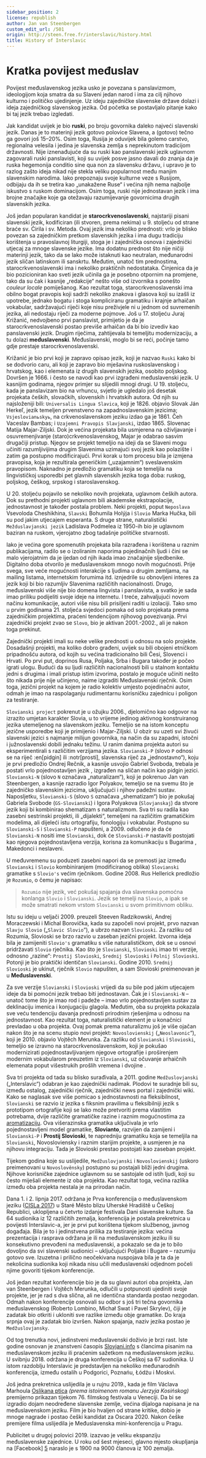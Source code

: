 ```yaml
---
sidebar_position: 2
license: republish
author: Jan van Steenbergen
custom_edit_url: /501
origin: http://steen.free.fr/interslavic/history.html
title: History of Interslavic
---
```


# Kratka povijest međuslav

Povijest međuslavenskog jezika usko je povezana s panslavizmom, ideologijom koja smatra da su Slaveni jedan narod i ima za cilj njihovo kulturno i političko ujedinjenje. Uz ideju zajedničke slavenske države dolazi i ideja zajedničkog slavenskog jezika. Od početka se postavljalo pitanje kako bi taj jezik trebao izgledati.

Jak kandidat uvijek je bio **ruski**, po broju govornika daleko najveći slavenski jezik. Danas je to materinji jezik gotovo polovice Slavena, a (gotovo) tečno ga govori još 15–20%. Osim toga, Rusija je oduvijek bila golemo carstvo, regionalna velesila i jedina je slavenska zemlja s neprekinutom tradicijom državnosti. Nije iznenađujuće da su ruski kao panslavenski jezik uglavnom zagovarali ruski panslavisti, koji su uvijek posve jasno davali do znanja da je ruska hegemonija conditio sine qua non za slavensku državu, i upravo je to razlog zašto ideja nikad nije stekla veliku popularnost među manjim slavenskim narodima. Iako prepoznaju svoje kulturne veze s Rusijom, odbijaju da ih se tretira kao „unakažene Ruse“ i većina njih nema najbolje iskustvo s ruskom dominacijom. Osim toga, ruski nije jednostavan jezik i ima brojne značajke koje ga otežavaju razumijevanje govornicima drugih slavenskih jezika.

Još jedan popularan kandidat je **starocrkvenoslavenski**, najstariji pisani slavenski jezik, kodificiran (ili stvoren, prema nekima) u 9. stoljeću od strane braće sv. Ćirila i sv. Metoda. Ovaj jezik ima nekoliko prednosti: vrlo je blisko povezan sa zajedničkim pretkom slavenskih jezika i ima dugu tradiciju korištenja u pravoslavnoj liturgiji, stoga je i zajednička osnova i zajednički utjecaj za mnoge slavenske jezike. Ima dodatnu prednost što nije ničiji materinji jezik, tako da se lako može istaknuti kao neutralan, međunarodni jezik sličan latinskom ili sanskrtu. Međutim, unatoč tim prednostima, starocrkvenoslavenski ima i nekoliko praktičnih nedostataka. Činjenica da je bio pozicioniran kao sveti jezik učinila ga je posebno otpornim na promjene, tako da su čak i kasnije „redakcije“ nešto više od izvornika s ponešto _couleur locale_ pomiješanog. Kao rezultat toga, starocrkvenoslavenski ima obilno bogat pravopis koji sadrži nekoliko znakova i glasova koji su izašli iz upotrebe, jednako bogatu i stoga kompliciranu gramatiku i krajnje arhaičan vokabular, sadržavajući riječi koje nisu preživjele ni u jednom od suvremenih jezika, ali nedostaju riječi za moderne pojmove. Još u 17. stoljeću Juraj Križanić, nedvojbeno prvi panslavist, primijetio je da je starocrkvenoslavenski postao previše arhaičan da bi bio izvediv kao panslavenski jezik. Drugim riječima, zahtijevala bi temeljitu modernizaciju, a tu dolazi **međuslavenski**. Međuslavenski, moglo bi se reći, počinje tamo gdje prestaje starocrkvenoslavenski.

Križanić je bio prvi koji je zapravo opisao jezik, koji je nazvao `Ruski` kako bi se dodvorio caru, ali koji je zapravo bio mješavina ruskoslavenskog i hrvatskog, kao i elemenata iz drugih slavenskih jezika, osobito poljskog. Dovršen je 1666. i često se navodi kao prvi izgrađeni međuslavenski jezik. U kasnijim godinama, njegov primjer su slijedili mnogi drugi. U 19. stoljeću, kada je panslavizam bio na vrhuncu, svjetlo je ugledalo još desetak projekata čeških, slovačkih, slovenskih i hrvatskih autora. Od njih su najsloženiji bili: `Universalis Lingua Slavica`, koji je 1826. objavio Slovak Ján Herkeľ, jezik temeljen prvenstveno na zapadnoslavenskim jezicima; `Vsjeslovianьskyь`, na crkvenoslavenskom jeziku izdao ga je 1861. Čeh Vaceslav Bambas; i `Uzajemni Pravopis Slavjanski`, izdao 1865. Slovenac Matija Majar-Ziljski. Dok je većina projekata bila usmjerena na oživljavanje i osuvremenjivanje (staro)crkvenoslavenskog, Majar je odabrao sasvim drugačiji pristup. Njegov se projekt temeljio na ideji da se Slaveni mogu učiniti razumljivijima drugim Slavenima uzimajući svoj jezik kao polazište i zatim ga postupno modificirajući. Prvi korak u tom procesu bila je izmjena pravopisa, koja je rezultirala generičkim („uzajamnim“) sveslavenskim pravopisom. Naknadno je predložio gramatiku koja se temeljila na lingvističkoj usporedbi pet glavnih slavenskih jezika toga doba: ruskog, poljskog, češkog, srpskog i staroslavenskog.

U 20. stoljeću pojavilo se nekoliko novih projekata, uglavnom čeških autora. Dok su prethodni projekti uglavnom bili akademske ekstrapolacije, jednostavnost je također postala problem. Neki projekti, poput `Neposlava` Vsevoloda Cheshikhina, `Slavski` Bohumila Holýja i `Slovio` Marka Hučka, bili su pod jakim utjecajem esperanta. S druge strane, naturalistički `Mežduslavjanski jezik` Ladislava Podmelea iz 1950-ih bio je uglavnom baziran na ruskom, vjerojatno zbog tadašnje političke stvarnosti.

Iako je većina gore spomenutih projekata bila razrađena i korištena u raznim publikacijama, radilo se o izoliranim naporima pojedinačnih ljudi i čini se malo vjerojatnim da je ijedan od njih ikada imao značajnije sljedbenike. Digitalno doba otvorilo je međuslavenskom mnogo novih mogućnosti. Prije svega, sve veće mogućnosti interakcije s ljudima u drugim zemljama, na mailing listama, internetskim forumima itd. iznjedrile su obnovljeni interes za jezik koji bi bio razumljiv Slavenima različitih nacionalnosti. Drugo, međuslavenski više nije bio domena lingvista i panslavista, a svatko je sada imao priliku podijeliti svoje ideje na internetu. I treće, zahvaljujući novom načinu komunikacije, autori više nisu bili prisiljeni raditi u izolaciji. Tako smo u prvim godinama 21. stoljeća svjedoci pomaka od solo projekata prema zajedničkim projektima, praćeni tendencijom njihovog povezivanja. Prvi zajednički projekt zvao se `Slovo`, bio je aktivan 2001.-2002., ali je nakon toga prekinut.

Zajednički projekti imali su neke velike prednosti u odnosu na solo projekte. Dosadašnji projekti, ma koliko dobro građeni, uvijek su bili obojeni etničkom pripadnošću autora, od kojih su većina tradicionalno bili Česi, Slovenci i Hrvati. Po prvi put, doprinos Rusa, Poljaka, Srba i Bugara također je počeo igrati ulogu. Budući da su ljudi različitih nacionalnosti bili u stalnom kontaktu jedni s drugima i imali pristup istim izvorima, postalo je moguće učiniti nešto što nikada prije nije učinjeno, naime izgraditi Međuslavenski rječnik. Osim toga, jezični projekt na kojem je radio kolektiv umjesto pojedinačni autor, odmah je imao na raspolaganju rudimentarnu korisničku zajednicu i poligon za testiranje.

`Slovianski project` pokrenut je u ožujku 2006., djelomično kao odgovor na izrazito umjetan karakter Slovia, u to vrijeme jedinog aktivnog konstruiranog jezika utemeljenog na slavenskom jeziku. Temeljio se na istom konceptu jezične usporedbe koji je primijenio i Majar-Ziljski. U obzir su uzeti svi živući slavenski jezici s najmanje milijun govornika, na način da su zapadni, istočni i južnoslavenski dobili jednaku težinu. U ranim danima projekta autori su eksperimentirali s različitim verzijama jezika. `Slovianski-P` (slovo `P` odnosi se na riječ :en[pidgin] ili :notr[prosti], slavenska riječ za „jednostavno“), koju je prvi predložio Ondrej Rečnik, a kasnije usvojio Gabriel Svoboda, trebala je postati vrlo pojednostavljen jezik , izgrađen na sličan način kao pidgin jezici. `Slovianski-N` (slovo `N` označava „naturalizam“), koji je pokrenuo Jan van Steenbergen, a kasnije razradio Igor Polyakov, temeljio se na svemu što je zajedničko slavenskim jezicima, uključujući i njihov padežni sustav. Naposljetku, `Slovianski-S` (slovo `S` označava „shematizam“) bio je pokušaj Gabriela Svobode (`GS-Slovianski`) i Igora Polyakova (`Slovjanskaj`) da stvore jezik koji bi kombinirao shematizam s naturalizmom. Sva tri su radila kao zasebni sestrinski projekti, ili „dijalekti“, temeljeni na različitim gramatičkim modelima, ali dijeleći istu ortografiju, fonologiju i vokabular. Postupno su `Slovianski-S` i `Slovianski-P` napušteni, a 2009. odlučeno je da će `Slovianski-N` nositi ime `Slovianski`, dok će `Slovianski-P` nastaviti postojati kao njegova pojednostavljena verzija, korisna za komunikaciju s Bugarima , Makedonci i neslaveni.

U međuvremenu su poduzeti zasebni napori da se premosti jaz između `Slovianski` i `Slovio` kombiniranjem (modificiranog oblika) `Slovianski` gramatike s `Slovio's` većim rječnikom. Godine 2008. Rus Hellerick predložio je `Rozumio`, o čemu je napisao:

> `Rozumio` nije jezik, već pokušaj spajanja dva slavenska pomoćna konlanga `Slovio` i `Slovianski`. Jezik se temelji na `Slovio`, a ipak se može smatrati nekom vrstom `Slovianski` u svom primitivnom obliku.

Istu su ideju u veljači 2009. preuzeli Steeven Radzikowski, Andrej Moraczewski i Michal Borovička, kada su započeli novi projekt, prvo nazvan `Slavju Slovio` („`Slavic Slovio`“), a ubrzo nazvan `Slovioski`. Za razliku od Rozumia, Slovioski se brzo razvio u zaseban jezični projekt. Izvorna ideja bila je zamijeniti `Slovio's` gramatiku s više naturalističkom, dok se u osnovi pridržavati `Slovio` rječnika. Kao što je `Slovianski`, `Slovioski`  imao tri verzije, odnosno „razine“: `Prostij Slovioski`, `Srednij Slovioski`  i `Polnij Slovioski`. Potonji je bio praktički identičan `Slovianski`. Godine 2010. `Srednij Slovioski` je ukinut, rječnik `Slovio` napušten, a sam Slovioski preimenovan je u **Međuslavenski**.

Za sve verzije `Slovianski` i `Slovioski` vrijedi da su bile pod jakim utjecajem ideje da bi pomoćni jezik trebao biti jednostavan. Čak je i `Slovianski-N` – unatoč tome što je imao rod i padeže – imao vrlo pojednostavljen sustav za deklinaciju imenica i konjugaciju glagola. Međutim, oba su projekta pokazala sve veću tendenciju davanja prednosti prirodnim rješenjima u odnosu na jednostavnost. Kao rezultat toga, naturalistički element je u konačnici prevladao u oba projekta. Ovaj pomak prema naturalizmu još je više ojačan nakon što je na scenu stupio novi projekt: `Novoslovienskij` („`Neoslavonic`“), koji je 2010. objavio Vojtěch Merunka. Za razliku od `Slovianski` i `Slovioski`, temeljio se izravno na starocrkvenoslavenskom, koji je pokušao modernizirati pojednostavljivanjem njegove ortografije i proširenjem modernim vokabularom preuzetim iz `Slovianski`, uz očuvanje arhaičnih elemenata poput višestrukih prošlih vremena i dvojine .

Sva tri projekta od tada su blisko surađivala, a 2011. godine `Medžuslovjanski` („Interslavic“) odabran je kao zajednički nadimak. Plodovi te suradnje bili su, između ostalog, zajednički rječnik, zajednički news portal i zajednički wiki. Kako se naglasak sve više pomicao s jednostavnosti na fleksibilnost, `Slovianski` se razvio iz jezika s fiksnim pravilima u fleksibilniji jezik s prototipom ortografije koji se lako može pretvoriti prema vlastitim potrebama, dvije različite gramatičke razine i raznim mogućnostima za [aromatizaciju][ 1]. Ova višerazinska gramatika uključivala je vrlo pojednostavljeni model gramatike, **Slovianto**, razvijen da zamijeni i `Slovianski-P` i **Prostij Slovioski**, te napredniju gramatiku koja se temeljila na `Slovianski`, Novosloviensky i raznim starijim projekte, a usmjeren je na njihovu integraciju. Tada je Slovioski prestao postojati kao zaseban projekt.

Tijekom godina koje su uslijedile, `Medžuslovjanski` i `Novoslovienskij` (uskoro preimenovani u `Novoslověnsky`) postupno su postajali bliži jedni drugima. Njihove korisničke zajednice uglavnom su se sastojale od istih ljudi, koji su često miješali elemente iz oba projekta. Kao rezultat toga, većina razlika između oba projekta nestala je na prirodan način.

Dana 1. i 2. lipnja 2017. održana je Prva konferencija o međuslavenskom jeziku ([CISLa 2017][2]) u Staré Město blizu Uherské Hradiště u Češkoj Republici, uklopljena u četvrto izdanje festivala Dani slavenske kulture. Sa 64 sudionika iz 12 različitih zemalja, konferencija je postala prekretnica u povijesti Interslavic-a, jer je prvi put korištena tijekom službenog, javnog događaja. Bila je to i jedinstvena prilika za testiranje jezika: većina prezentacija i rasprava održana je ili na međuslavenskom jeziku ili su konsekutivno prevođeni na međuslavenski, a pokazalo se da je to bilo dovoljno da svi slavenski sudionici – uključujući Poljake i Bugare – razumiju gotovo sve. Izuzetna i prilično neočekivana nuspojava bila je ta da je nekolicina sudionika koji nikada nisu učili međuslavenski odjednom počeli njime govoriti tijekom konferencije.

Još jedan rezultat konferencije bio je da su glavni autori oba projekta, Jan van Steenbergen i Vojtěch Merunka, odlučili u potpunosti ujediniti svoje projekte, jer je rad s dva slična, ali ne identična standarda postao nezgodan. Odmah nakon konferencije osnovali su odbor s još tri tečna govornika međuslavenskog (Roberto Lombino, Michał Swat i Pavel Skrylev), čiji je zadatak bio otkriti i ukloniti sve razlike između obje gramatike. Do kraja srpnja ovaj je zadatak bio izvršen. Nakon spajanja, naziv jezika postao je `Medžuslovjansky`.

Od tog trenutka novi, jedinstveni međuslavenski doživio je brzi rast. Iste godine osnovan je znanstveni časopis [Slovjani.info][3] s člancima pisanim na međuslavenskom jeziku ili praćenim sažetkom na međuslavenskom jeziku. U svibnju 2018. održana je druga konferencija u Češkoj sa 67 sudionika. U istom razdoblju Interslavic je predstavljen na nekoliko međunarodnih konferencija, između ostalih u Podgorici, Poznańu, Łódźu i Moskvi.

Još jedna prekretnica uslijedila je u rujnu 2019., kada je film Václava Marhoula [Oslikana ptica][4] _(prema istoimenom romanu Jerzyja Kosińskog)_ premijerno prikazan tijekom 76. filmskog festivala u Veneciji. Da bi se izgradio dojam neodređene slavenske zemlje, većina dijaloga napisana je na međuslavenskom jeziku. Film je bio hvaljen od strane kritike, dobio je mnoge nagrade i postao češki kandidat za Oscara 2020. Nakon češke premijere filma uslijedila je Međuslavenska mini-konferencija u Pragu.

Publicitet u drugoj polovici 2019. izazvao je veliku ekspanziju međuslavenske zajednice. U roku od šest mjeseci, glavno mjesto okupljanja na [Facebook] [5] naraslo je s 1900 na 9000 članova iz 100 zemalja.

[1]: ../vocabulary/flavourisation.md

[2]: http://cisla.slavic-union.org/

[3]: http://slovjani.info/

[4]: http://steen.free.fr/interslavic/the_painted_bird.html

[5]: https://www.facebook.com/groups/interslavic

